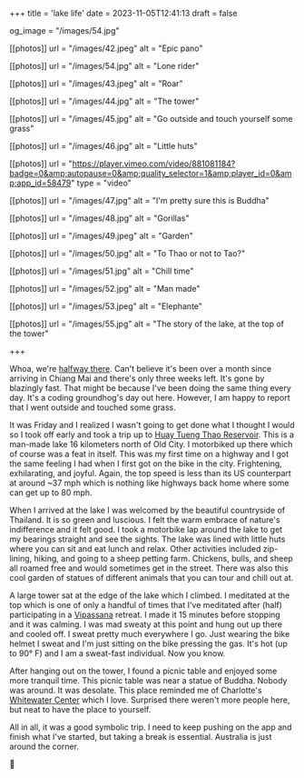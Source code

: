 +++
title = 'lake life'
date = 2023-11-05T12:41:13
draft = false

og_image = "/images/54.jpg"

[[photos]]
  url = "/images/42.jpeg"
  alt = "Epic pano"

[[photos]]
  url = "/images/54.jpg"
  alt = "Lone rider"

[[photos]]
  url = "/images/43.jpeg"
  alt = "Roar"

[[photos]]
  url = "/images/44.jpg"
  alt = "The tower"

[[photos]]
  url = "/images/45.jpg"
  alt = "Go outside and touch yourself some grass"

[[photos]]
  url = "/images/46.jpg"
  alt = "Little huts"

[[photos]]
  url = "https://player.vimeo.com/video/881081184?badge=0&amp;autopause=0&amp;quality_selector=1&amp;player_id=0&amp;app_id=58479"
  type = "video"

[[photos]]
  url = "/images/47.jpg"
  alt = "I'm pretty sure this is Buddha"

[[photos]]
  url = "/images/48.jpg"
  alt = "Gorillas"

[[photos]]
  url = "/images/49.jpeg"
  alt = "Garden"

[[photos]]
  url = "/images/50.jpg"
  alt = "To Thao or not to Tao?"

[[photos]]
  url = "/images/51.jpg"
  alt = "Chill time"

[[photos]]
  url = "/images/52.jpg"
  alt = "Man made"

[[photos]]
  url = "/images/53.jpeg"
  alt = "Elephante"

[[photos]]
  url = "/images/55.jpg"
  alt = "The story of the lake, at the top of the tower"

+++

Whoa, we're [halfway there](https://www.youtube.com/watch?v=lDK9QqIzhwk). Can't believe it's been over a month since arriving in Chiang Mai and there's only three weeks left. It's gone by blazingly fast. That might be because I've been doing the same thing every day. It's a coding groundhog's day out here. However, I am happy to report that I went outside and touched some grass.

It was Friday and I realized I wasn't going to get done what I thought I would so I took off early and took a trip up to [Huay Tueng Thao Reservoir](https://www.tourismthailand.org/Attraction/huay-tung-tao-reservoir). This is a man-made lake 16 kilometers north of Old City. I motorbiked up there which of course was a feat in itself. This was my first time on a highway and I got the same feeling I had when I first got on the bike in the city. Frightening, exhilarating, and joyful. Again, the top speed is less than its US counterpart at around ~37 mph which is nothing like highways back home where some can get up to 80 mph.

When I arrived at the lake I was welcomed by the beautiful countryside of Thailand. It is so green and luscious. I felt the warm embrace of nature's indifference and it felt good. I took a motorbike lap around the lake to get my bearings straight and see the sights. The lake was lined with little huts where you can sit and eat lunch and relax. Other activities included zip-lining, hiking, and going to a sheep petting farm. Chickens, bulls, and sheep all roamed free and would sometimes get in the street. There was also this cool garden of statues of different animals that you can tour and chill out at.

A large tower sat at the edge of the lake which I climbed. I meditated at the top which is one of only a handful of times that I've meditated after (half) participating in a [Vipassana](https://www.dhamma.org/en-US/index) retreat. I made it 15 minutes before stopping and it was calming. I was mad sweaty at this point and hung out up there and cooled off. I sweat pretty much everywhere I go. Just wearing the bike helmet I sweat and I'm just sitting on the bike pressing the gas. It's hot (up to 90° F) and I am a sweat-fast individual. Now you know.

After hanging out on the tower, I found a picnic table and enjoyed some more tranquil time. This picnic table was near a statue of Buddha. Nobody was around. It was desolate. This place reminded me of Charlotte's [Whitewater Center](https://whitewater.org/) which I love. Surprised there weren't more people here, but neat to have the place to yourself.

All in all, it was a good symbolic trip. I need to keep pushing on the app and finish what I've started, but taking a break is essential. Australia is just around the corner.

🧘
